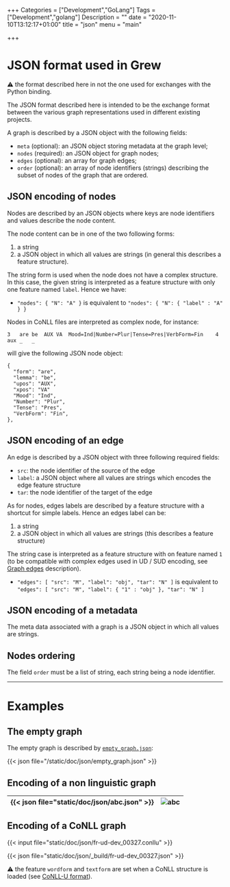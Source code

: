 +++
Categories = ["Development","GoLang"]
Tags = ["Development","golang"]
Description = ""
date = "2020-11-10T13:12:17+01:00"
title = "json"
menu = "main"

+++

# JSON format used in Grew

:warning: the format described here in not the one used for exchanges with the Python binding.

The JSON format described here is intended to be the exchange format between the various graph representations used in different existing projects.

A graph is described by a JSON object with the following fields:

 * `meta` (optional): an JSON object storing metadata at the graph level;
 * `nodes` (required): an JSON object for graph nodes;
 * `edges` (optional): an array for graph edges;
 * `order` (optional): an array of node identifiers (strings) describing the subset of nodes of the graph that are ordered.

## JSON encoding of nodes

Nodes are described by an JSON objects where keys are node identifiers and values describe the node content.

The node content can be in one of the two following forms:

 1. a string
 2. a JSON object in which all values are strings (in general this describes a feature structure).

The string form is used when the node does not have a complex structure. In this case, the given string is interpreted as a feature structure with only one feature named `label`. Hence we have:

  * `"nodes": { "N": "A" }` is equivalent to `"nodes": { "N": { "label" : "A" } }`

Nodes in CoNLL files are interpreted as complex node, for instance:

```
3	are	be	AUX	VA	Mood=Ind|Number=Plur|Tense=Pres|VerbForm=Fin	4	aux	_	_
```

will give the following JSON node object:
```json_alt
{
  "form": "are",
  "lemma": "be",
  "upos": "AUX",
  "xpos": "VA"
  "Mood": "Ind",
  "Number": "Plur",
  "Tense": "Pres",
  "VerbForm": "Fin",
},
```

## JSON encoding of an edge

An edge is described by a JSON object with three following required fields:

 * `src`: the node identifier of the source of the edge
 * `label`: a JSON object where all values are strings which encodes the edge feature structure
 * `tar`: the node identifier of the target of the edge

As for nodes, edges labels are described by a feature structure with a shortcut for simple labels.
Hence an edges label can be:

 1. a string
 2. a JSON object in which all values are strings (this describes a feature structure)

The string case is interpreted as a feature structure with on feature named `1` (to be compatible with complex edges used in UD / SUD encoding, see [Graph edges](../graph#edges) description).

  * `"edges": [ "src": "M", "label": "obj", "tar": "N" ]` is equivalent to `"edges": [ "src": "M", "label": { "1" : "obj" }, "tar": "N" ]`


## JSON encoding of a metadata

The meta data associated with a graph is a JSON object in which all values are strings.

## Nodes ordering

The field `order` must be a list of string, each string being a node identifier.

---

# Examples

## The empty graph

The empty graph is described by [`empty_graph.json`](empty_graph.json):

{{< json file="/static/doc/json/empty_graph.json" >}}

## Encoding of a non linguistic graph

|   {{< json file="static/doc/json/abc.json" >}}  |   ![abc](/doc/json/_build/abc.svg)  |
|-----|-----|

## Encoding of a CoNLL graph

{{< input file="static/doc/json/fr-ud-dev_00327.conllu" >}}

{{< json file="static/doc/json/_build/fr-ud-dev_00327.json" >}}

:warning: the feature `wordform` and `textform` are set when a CoNLL structure is loaded (see [CoNLL-U format](../conllu#additional-features-textform-and-wordform)).

